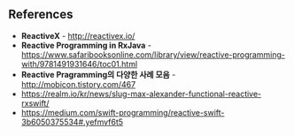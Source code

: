 
## References
- **ReactiveX** - http://reactivex.io/
- **Reactive Programming in RxJava** - https://www.safaribooksonline.com/library/view/reactive-programming-with/9781491931646/toc01.html
- **Reactive Pragramming의 다양한 사례 모음** - http://mobicon.tistory.com/467
- https://realm.io/kr/news/slug-max-alexander-functional-reactive-rxswift/
- https://medium.com/swift-programming/reactive-swift-3b6050375534#.yefmvf6t5
